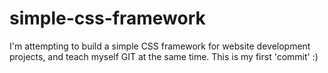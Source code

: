 # simple-css-framework

I'm attempting to build a simple CSS framework for website development projects, and teach myself GIT at the same time. This is my first 'commit' :)
